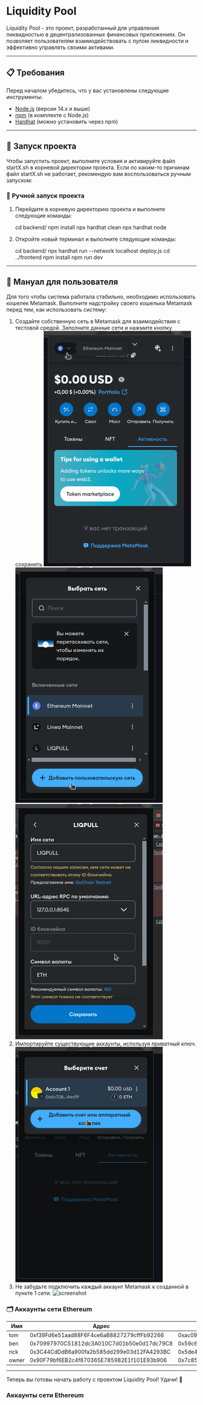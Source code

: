 # Liquidity Pool

Liquidity Pool - это проект, разработанный для управления ликвидностью в децентрализованных финансовых приложениях. Он позволяет пользователям взаимодействовать с пулом ликвидности и эффективно управлять своими активами.

---

## 📋 Требования

Перед началом убедитесь, что у вас установлены следующие инструменты:

- [Node.js](https://nodejs.org/) (версии 14.x и выше)
- [npm](https://www.npmjs.com/) (в комплекте с Node.js)
- [Hardhat](https://hardhat.org/) (можно установить через npm)

---

## 🚀 Запуск проекта

Чтобы запустить проект, выполните условия и активируйте файл startX.sh в корневой директории проекта. Если по каким-то причинам файл startX.sh не работает, рекомендую вам воспользоваться ручным запуском:

### 🔧 Ручной запуск проекта

1. Перейдите в корневую директорию проекта и выполните следующие команды:

   cd backend/
   npm install
   npx hardhat clean
   npx hardhat node

2. Откройте новый терминал и выполните следующие команды:

   cd backend/
   npx hardhat run --network localhost deploy.js
   cd ../frontend
   npm install
   npm run dev

---

## 📖 Мануал для пользователя

Для того чтобы система работала стабильно, необходимо использовать кошелек Metamask. Выполните надстройку своего кошелька Metamask перед тем, как использовать систему:

1. Создайте собственную сеть в Metamask для взаимодействия с тестовой средой. Заполните данные сети и нажмите кнопку сохранить ![screenshot](./frontend/public/manual/1.png) 
![screenshot](./frontend/public/manual/2.png) ![screenshot](./frontend/public/manual/3.png)
2. Импортируйте существующие аккаунты, используя приватный ключ. ![screenshot](./frontend/public/manual/4.png)
3. Не забудьте подключить каждый аккаунт Metamask к созданной в пункте 1 сети. ![screenshot](link_to_screenshot)

### 🗂️ Аккаунты сети Ethereum

| Имя | Адрес | ключ|
| --- | --- | ---|
|tom|0xf39Fd6e51aad88F6F4ce6aB8827279cffFb92266|0xac0974bec39a17e36ba4a6b4d238ff944bacb478cbed5efcae784d7bf4f2ff80|
|ben|0x70997970C51812dc3A010C7d01b50e0d17dc79C8|0x59c6995e998f97a5a0044966f0945389dc9e86dae88c7a8412f4603b6b78690d|
|rick|0x3C44CdDdB6a900fa2b585dd299e03d12FA4293BC|0x5de4111afa1a4b94908f83103eb1f1706367c2e68ca870fc3fb9a804cdab365a|
|owner|0x90F79bf6EB2c4f870365E785982E1f101E93b906|0x7c852118294e51e653712a81e05800f419141751be58f605c371e15141b007a6|

---

Теперь вы готовы начать работу с проектом Liquidity Pool! Удачи! 🚀
### Аккаунты сети Ethereum


